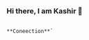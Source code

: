 ### Hi there, I am Kashir 👋

                                                                      **Coneection**`
                                                                      
                                                                      


